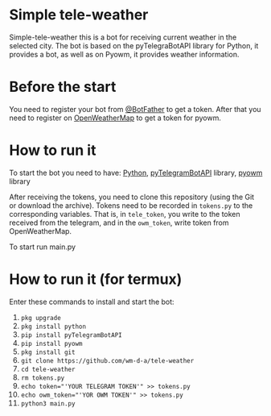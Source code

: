 # Simple tele-weather
Simple-tele-weather this is a bot for receiving current weather in the selected city. The bot is based on the pyTelegraBotAPI library for Python, it provides a bot, as well as on Pyowm, it provides weather information.

# Before the start

You need to register your bot from [@BotFather](https://t.me/botfather#:~:text=BotFather%20is%20the%20one%20bot,BotFather%20right%20away.) to get a token. After that you need to register on [OpenWeatherMap](https://openweathermap.org/) to get a token for pyowm.

# How to run it
To start the bot you need to have: [Python](https://www.python.org/), [pyTelegramBotAPI](https://pypi.org/project/pyTelegramBotAPI/) library, [pyowm](https://pypi.org/project/pyowm/) library 

After receiving the tokens, you need to clone this repository (using the Git or download the archive). Tokens need to be recorded in `tokens.py` to the corresponding variables. That is, in `tele_token`, you write to the token received from the telegram, and in the `owm_token`, write token from OpenWeatherMap.

To start run main.py

# How to run it (for termux)
Enter these commands to install and start the bot:

 1. `pkg upgrade`
 2. `pkg install python`
 3. `pip install pyTelegramBotAPI`
 4. `pip install pyowm`
 5. `pkg install git`
 6. `git clone https://github.com/wm-d-a/tele-weather`
 7. `cd tele-weather`
 8. `rm tokens.py`
 9. `echo token="'YOUR TELEGRAM TOKEN'" >> tokens.py`
 10. `echo owm_token="'YOR OWM TOKEN'" >> tokens.py`
 11. `python3 main.py` 
